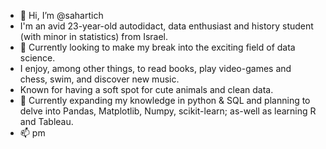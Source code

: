 - 👋 Hi, I’m @sahartich
- I'm an avid 23-year-old autodidact, data enthusiast and history student (with minor in statistics) from Israel.
- 👀 Currently looking to make my break into the exciting field of data science.
- I enjoy, among other things, to read books, play video-games and chess, swim, and discover new music.
- Known for having a soft spot for cute animals and clean data.
- 🌱 Currently expanding my knowledge in python & SQL and planning to delve into Pandas, Matplotlib, Numpy, scikit-learn; as-well as learning R and Tableau.
- 📫 pm

<!---
sahartich/sahartich is a ✨ special ✨ repository because its `README.md` (this file) appears on your GitHub profile.
You can click the Preview link to take a look at your changes.
--->
